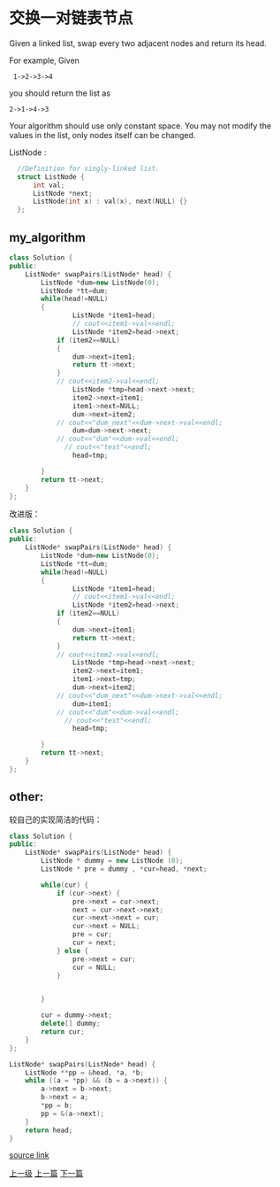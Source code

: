# 交换一对链表节点

Given a linked list, swap every two adjacent nodes and return its head.

For example,
Given
```
 1->2->3->4
```

 you should return the list as
```
2->1->4->3
```

Your algorithm should use only constant space. You may not modify the values in the list, only nodes itself can be changed.

ListNode :
```c++
  //Definition for singly-linked list.
  struct ListNode {
      int val;
      ListNode *next;
      ListNode(int x) : val(x), next(NULL) {}
  };
```

## my_algorithm
```c++
class Solution {
public:
    ListNode* swapPairs(ListNode* head) {
        ListNode *dum=new ListNode(0);
        ListNode *tt=dum;
        while(head!=NULL)
        {
                ListNode *item1=head;
                // cout<<item1->val<<endl;
                ListNode *item2=head->next;
            if (item2==NULL)
            {
                dum->next=item1;
                return tt->next;
            }
            // cout<<item2->val<<endl;
                ListNode *tmp=head->next->next;
                item2->next=item1;
                item1->next=NULL;
                dum->next=item2;
            // cout<<"dum_next"<<dum->next->val<<endl;
                dum=dum->next->next;
            // cout<<"dum"<<dum->val<<endl;
              // cout<<"test"<<endl;
                head=tmp;

        }
        return tt->next;
    }
};
```
改进版：
```c++
class Solution {
public:
    ListNode* swapPairs(ListNode* head) {
        ListNode *dum=new ListNode(0);
        ListNode *tt=dum;
        while(head!=NULL)
        {
                ListNode *item1=head;
                // cout<<item1->val<<endl;
                ListNode *item2=head->next;
            if (item2==NULL)
            {
                dum->next=item1;
                return tt->next;
            }
            // cout<<item2->val<<endl;
                ListNode *tmp=head->next->next;
                item2->next=item1;
                item1->next=tmp;
                dum->next=item2;
            // cout<<"dum_next"<<dum->next->val<<endl;
                dum=item1;
            // cout<<"dum"<<dum->val<<endl;
              // cout<<"test"<<endl;
                head=tmp;

        }
        return tt->next;
    }
};
```


## other:

较自己的实现简洁的代码：
```c++
class Solution {
public:
    ListNode* swapPairs(ListNode* head) {
        ListNode * dummy = new ListNode (0);
        ListNode * pre = dummy , *cur=head, *next;

        while(cur) {
            if (cur->next) {
                pre->next = cur->next;
                next = cur->next->next;
                cur->next->next = cur;
                cur->next = NULL;
                pre = cur;
                cur = next;
            } else {
                pre->next = cur;
                cur = NULL;
            }


        }

        cur = dummy->next;
        delete[] dummy;
        return cur;
    }
};
```

```c++
ListNode* swapPairs(ListNode* head) {
    ListNode **pp = &head, *a, *b;
    while ((a = *pp) && (b = a->next)) {
        a->next = b->next;
        b->next = a;
        *pp = b;
        pp = &(a->next);
    }
    return head;
}
```


[source link](https://leetcode.com/problems/swap-nodes-in-pairs/discuss/)





























[上一级](base.md)
[上一篇](3sum.md)
[下一篇](ZigZag_Conversion.md)
